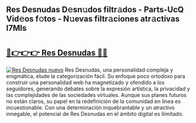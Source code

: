 ## Res Desnudas D𝚎sn𝚞dos filtr𝚊dos - Parts-UcQ Vid𝚎os f𝚘tos - N𝚞evas filtr𝚊ciones atr𝚊ctivas l7Mls

# <h2><a href="http://mb4brr4.tromn.icu/?c=Res+Desnudas">🔗👉👉👉 Res Desnudas 🔗🔗</a></h2>

[![Res Desnudas nuevo](https://i.imgur.com/pEAQMta.gif)](http://mb4brr4.tromn.icu/?c=Res+Desnudas)
Res Desnudas, una personalidad compleja y enigmática, elude la categorización fácil. Su enfoque poco ortodoxo para construir una personalidad web ha magnetizado y ofendido a los seguidores, generando debates sobre la expresión artística, la privacidad y las complejidades de las sociedades virtuales. Aunque sus planes futuros no están claros, su papel en la redefinición de la comunidad en línea es incuestionable. Con una determinación inquebrantable y un atractivo innegable, el potencial de Res Desnudas en el ámbito digital es ilimitado.
